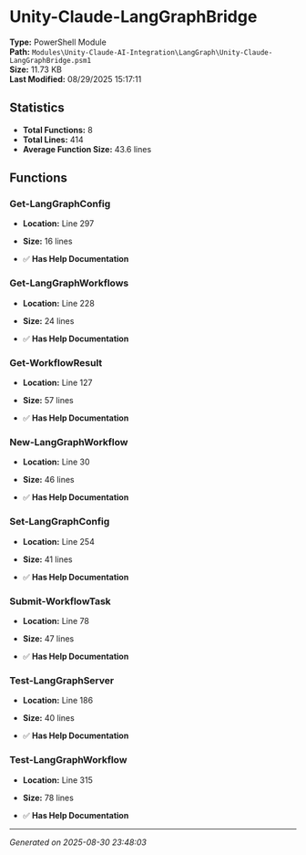 # Unity-Claude-LangGraphBridge

**Type:** PowerShell Module  
**Path:** `Modules\Unity-Claude-AI-Integration\LangGraph\Unity-Claude-LangGraphBridge.psm1`  
**Size:** 11.73 KB  
**Last Modified:** 08/29/2025 15:17:11  

## Statistics

- **Total Functions:** 8
- **Total Lines:** 414
- **Average Function Size:** 43.6 lines

## Functions


### Get-LangGraphConfig

- **Location:** Line 297
- **Size:** 16 lines

- ✅ **Has Help Documentation** 
### Get-LangGraphWorkflows

- **Location:** Line 228
- **Size:** 24 lines

- ✅ **Has Help Documentation** 
### Get-WorkflowResult

- **Location:** Line 127
- **Size:** 57 lines

- ✅ **Has Help Documentation** 
### New-LangGraphWorkflow

- **Location:** Line 30
- **Size:** 46 lines

- ✅ **Has Help Documentation** 
### Set-LangGraphConfig

- **Location:** Line 254
- **Size:** 41 lines

- ✅ **Has Help Documentation** 
### Submit-WorkflowTask

- **Location:** Line 78
- **Size:** 47 lines

- ✅ **Has Help Documentation** 
### Test-LangGraphServer

- **Location:** Line 186
- **Size:** 40 lines

- ✅ **Has Help Documentation** 
### Test-LangGraphWorkflow

- **Location:** Line 315
- **Size:** 78 lines

- ✅ **Has Help Documentation**

---
*Generated on 2025-08-30 23:48:03*
